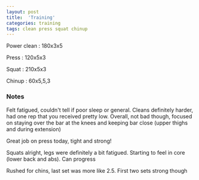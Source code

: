 ```yaml
---
layout: post
title:  'Training'
categories: training
tags: clean press squat chinup
---
```


Power clean :   180x3x5

Press   :   120x5x3

Squat   :   210x5x3

Chinup  :   60x5,5,3

### Notes

Felt fatigued, couldn't tell if poor sleep or general. Cleans definitely harder, had one rep that you received pretty low. Overall, not bad though, focused on staying over the bar at the knees and keeping bar close (upper thighs and during extension)

Great job on press today, tight and strong!

Squats alright, legs were definitely a bit fatigued. Starting to feel in core (lower back and abs). Can progress

Rushed for chins, last set was more like 2.5. First two sets strong though
